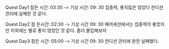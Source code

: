 Quest Day1
잠든 시간: 03:30 -> 기상 시간: 09: 30
집중력, 좋지많은 않았다 컨디션 관리에 실패한 것 같다.

Quest Day2
잠 든시간: 02:30 -> 기상 시간 09: 30
페어세션에서는 집중력이 좋았지만 이외에는 별로 좋지 않았던 것 같다. 좀더 몰입해보자

Quest Day3
잠든 시간: 05:00 -> 기상 시간 09: 30
컨디션 관리에 완전 실패했다.
